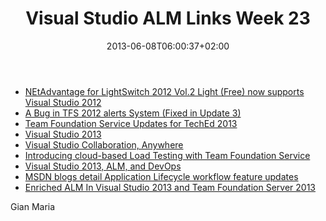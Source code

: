 ﻿---
title: "Visual Studio ALM Links Week 23"
description: ""
date: 2013-06-08T06:00:37+02:00
draft: false
tags: [Visual Studio ALM]
categories: [Visual Studio ALM]
---
- [NEtAdvantage for LightSwitch 2012 Vol.2 Light (Free) now supports Visual Studio 2012](http://www.infragistics.com/community/blogs/xaml/archive/2013/05/30/netadvantage-for-lightswitch-2012-vol-2-light-free-now-supports-visual-studio-2012.aspx)
- [A Bug in TFS 2012 alerts System (Fixed in Update 3)](http://blog.delegen.com/2013/05/a-bug-in-tfs-alerts-system.html)
- [Team Foundation Service Updates for TechEd 2013](http://tfs.visualstudio.com/en-us/news/2013-jun-3)
- [Visual Studio 2013](http://blogs.msdn.com/b/bharry/archive/2013/06/03/visual-studio-2013.aspx)
- [Visual Studio Collaboration, Anywhere](http://visualstudiomagazine.com/articles/2013/06/03/visual-studio-collaboration-anywhere.aspx)
- [Introducing cloud-based Load Testing with Team Foundation Service](\Skydrive\Documenti\Corsi\TFS\KellerHol\Understanding%20Class%20Coupling%20with%20Visual%20Studio%20Ultimate%202012.docx&quot;)
- [Visual Studio 2013, ALM, and DevOps](http://blogs.msdn.com/b/somasegar/archive/2013/06/03/teched-2013.aspx)
- [MSDN blogs detail Application Lifecycle workflow feature updates](http://www.drdobbs.com/windows/enriched-alm-in-visual-studio-2013-and-t/240156139)
- [Enriched ALM In Visual Studio 2013 and Team Foundation Server 2013](http://www.drdobbs.com/windows/enriched-alm-in-visual-studio-2013-and-t/240156139)

Gian Maria
